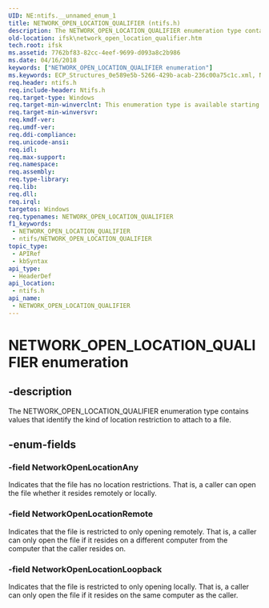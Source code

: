 ```yaml
---
UID: NE:ntifs.__unnamed_enum_1
title: NETWORK_OPEN_LOCATION_QUALIFIER (ntifs.h)
description: The NETWORK_OPEN_LOCATION_QUALIFIER enumeration type contains values that identify the kind of location restriction to attach to a file.
old-location: ifsk\network_open_location_qualifier.htm
tech.root: ifsk
ms.assetid: 7762bf83-82cc-4eef-9699-d093a8c2b986
ms.date: 04/16/2018
keywords: ["NETWORK_OPEN_LOCATION_QUALIFIER enumeration"]
ms.keywords: ECP_Structures_0e589e5b-5266-429b-acab-236c00a75c1c.xml, NETWORK_OPEN_LOCATION_QUALIFIER, NETWORK_OPEN_LOCATION_QUALIFIER enumeration [Installable File System Drivers], NetworkOpenLocationAny, NetworkOpenLocationLoopback, NetworkOpenLocationRemote, ifsk.network_open_location_qualifier, ntifs/NETWORK_OPEN_LOCATION_QUALIFIER, ntifs/NetworkOpenLocationAny, ntifs/NetworkOpenLocationLoopback, ntifs/NetworkOpenLocationRemote
req.header: ntifs.h
req.include-header: Ntifs.h
req.target-type: Windows
req.target-min-winverclnt: This enumeration type is available starting with Windows Vista.
req.target-min-winversvr: 
req.kmdf-ver: 
req.umdf-ver: 
req.ddi-compliance: 
req.unicode-ansi: 
req.idl: 
req.max-support: 
req.namespace: 
req.assembly: 
req.type-library: 
req.lib: 
req.dll: 
req.irql: 
targetos: Windows
req.typenames: NETWORK_OPEN_LOCATION_QUALIFIER
f1_keywords:
 - NETWORK_OPEN_LOCATION_QUALIFIER
 - ntifs/NETWORK_OPEN_LOCATION_QUALIFIER
topic_type:
 - APIRef
 - kbSyntax
api_type:
 - HeaderDef
api_location:
 - ntifs.h
api_name:
 - NETWORK_OPEN_LOCATION_QUALIFIER
---
```


# NETWORK_OPEN_LOCATION_QUALIFIER enumeration


## -description

The NETWORK_OPEN_LOCATION_QUALIFIER enumeration type contains values that identify the kind of location restriction to attach to a file.

## -enum-fields

### -field NetworkOpenLocationAny

Indicates that the file has no location restrictions. That is, a caller can open the file whether it resides remotely or locally.

### -field NetworkOpenLocationRemote

Indicates that the file is restricted to only opening remotely. That is, a caller can only open the file if it resides on a different computer from the computer that the caller resides on.

### -field NetworkOpenLocationLoopback

Indicates that the file is restricted to only opening locally. That is, a caller can only open the file if it resides on the same computer as the caller.

